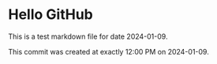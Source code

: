 # Hello GitHub
This is a test markdown file for date 2024-01-09.

This commit was created at exactly 12:00 PM on 2024-01-09.
